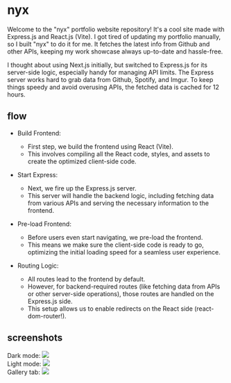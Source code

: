 # nyx
Welcome to the "nyx" portfolio website repository! It's a cool site made with Express.js and React.js (Vite). I got tired of updating my portfolio manually, so I built "nyx" to do it for me. It fetches the latest info from Github and other APIs, keeping my work showcase always up-to-date and hassle-free.

I thought about using Next.js initially, but switched to Express.js for its server-side logic, especially handy for managing API limits. The Express server works hard to grab data from Github, Spotify, and Imgur. To keep things speedy and avoid overusing APIs, the fetched data is cached for 12 hours.

## flow
- Build Frontend:
  - First step, we build the frontend using React (Vite).
  - This involves compiling all the React code, styles, and assets to create the optimized client-side code.

- Start Express:
    - Next, we fire up the Express.js server.
    - This server will handle the backend logic, including fetching data from various APIs and serving the necessary information to the frontend.

- Pre-load Frontend:
    - Before users even start navigating, we pre-load the frontend.
    - This means we make sure the client-side code is ready to go, optimizing the initial loading speed for a seamless user experience.

- Routing Logic:

    - All routes lead to the frontend by default.
    - However, for backend-required routes (like fetching data from APIs or other server-side operations), those routes are handled on the Express.js side.
    - This setup allows us to enable redirects on the React side (react-dom-router!).

## screenshots
Dark mode:
<img src="https://i.imgur.com/tXZ15Y4.png"/>
<br/>
Light mode:
<img src="https://i.imgur.com/jjMjcB6.png"/>
<br/>
Gallery tab:
<img src="https://i.imgur.com/tLibWAN.png"/>

